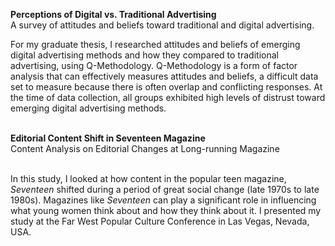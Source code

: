 <b>Perceptions of Digital vs. Traditional Advertising</b>
<br>A survey of attitudes and beliefs toward traditional and digital advertising.</br>
<p>For my graduate thesis, I researched attitudes and beliefs of emerging digital advertising methods and how they compared to traditional advertising, using Q-Methodology. Q-Methodology is a form of factor analysis that can effectively measures attitudes and beliefs, a difficult data set to measure because there is often overlap and conflicting responses. At the time of data collection, all groups exhibited high levels of distrust toward emerging digital advertising methods.</p>

<br>
<b>Editorial Content Shift in Seventeen Magazine</b>
<br>Content Analysis on Editorial Changes at Long-running Magazine</br>
<br><p>In this study, I looked at how content in the popular teen magazine, <i>Seventeen</i> shifted during a period of great social change (late 1970s to late 1980s). Magazines like <i>Seventeen</i> can play a significant role in influencing what young women think about and how they think about it. I presented my study at the Far West Popular Culture Conference in Las Vegas, Nevada, USA.</p></br>
</br>
